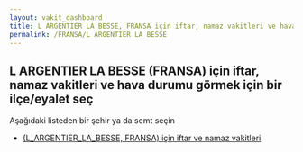 ```yaml
---
layout: vakit_dashboard
title: L ARGENTIER LA BESSE, FRANSA için iftar, namaz vakitleri ve hava durumu - ilçe/eyalet seç
permalink: /FRANSA/L ARGENTIER LA BESSE
---
```


## L ARGENTIER LA BESSE (FRANSA) için iftar, namaz vakitleri ve hava durumu  görmek için bir ilçe/eyalet seç

Aşağıdaki listeden bir şehir ya da semt seçin

* [ (L_ARGENTIER_LA_BESSE, FRANSA) için iftar ve namaz vakitleri](/FRANSA/L_ARGENTIER_LA_BESSE/)

<script type="text/javascript">
  var GLOBAL_COUNTRY = 'FRANSA';
  var GLOBAL_CITY = 'L ARGENTIER LA BESSE';
  var GLOBAL_STATE = 'L ARGENTIER LA BESSE';
</script>
